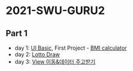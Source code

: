 # 2021-SWU-GURU2
## Part 1
  * day 1: [UI Basic](https://github.com/lollin0/2021-SWU-GURU2/tree/main/UIBasic), First Project - [BMI calculator](https://github.com/lollin0/2021-SWU-GURU2/tree/main/FristProject)
  * day 2: [Lotto Draw](https://github.com/lollin0/2021-SWU-GURU2/tree/main/LottoDraw)
  * day 3: [View 이동&데이터 주고받기]()
